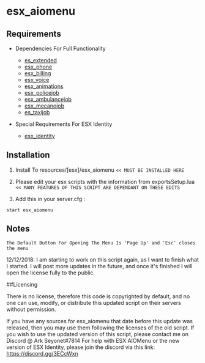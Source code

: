 # esx_aiomenu

## Requirements
* Dependencies For Full Functionality
  * [es_extended](https://github.com/ESX-Org/es_extended)
  * [esx_phone](https://github.com/ESX-Org/esx_phone)
  * [esx_billing](https://github.com/ESX-Org/esx_billing)
  * [esx_voice](https://github.com/ESX-Org/esx_voice)
  * [esx_animations](https://github.com/ESX-Org/esx_animations)
  * [esx_policejob](https://github.com/ESX-Org/esx_policejob)
  * [esx_ambulancejob](https://github.com/ESX-Org/esx_ambulancejob)
  * [esx_mecanojob](https://github.com/ESX-Org/esx_mecanojob)
  * [es_taxijob](https://github.com/ESX-Org/esx_taxijob)
  
* Special Requirements For ESX Identity
  * [esx_identity](https://github.com/ESX-Org/esx_identity)

## Installation

1) Install To resources/[esx]/esx_aiomenu
`<< MUST BE INSTALLED HERE`

2) Please edit your esx scripts with the information from exportsSetup.lua
`<< MANY FEATURES OF THIS SCRIPT ARE DEPENDANT ON THESE EDITS`

3) Add this in your server.cfg :
```
start esx_aiomenu
```

## Notes
`The Default Button For Opening The Menu Is 'Page Up' and 'Esc' closes the menu`

12/12/2018: I am starting to work on this script again, as I want to finish what I started. I will post more updates in the future, and once it's finished I will open the license fully to the public.

##Licensing

There is no license, therefore this code is copyrighted by default, and no one can use, modify, or distribute this updated script on their servers without permission.

If you have any sources for esx_aiomenu that date before this update was released, then you may use them following the licenses of the old script.
If you wish to use the updated version of this script, please contact me on Discord @ Ark Seyonet#7814
For help with ESX AIOMenu or the new version of ESX Identity, please join the discord via this link: https://discord.gg/3ECcWxn